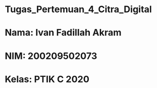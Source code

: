 # Tugas_Pertemuan_4_Citra_Digital
# Nama: Ivan Fadillah Akram
# NIM: 200209502073
# Kelas: PTIK C 2020
